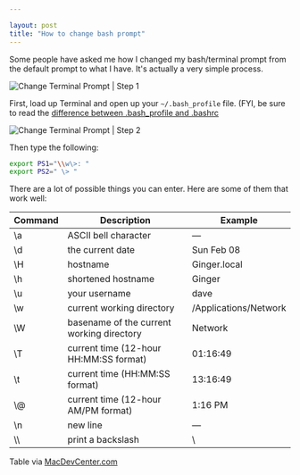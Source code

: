 ```yaml
---

layout: post
title: "How to change bash prompt"
---
```


Some people have asked me how I changed my bash/terminal prompt from the default prompt to what I have. It's actually a very simple process.

![Change Terminal Prompt | Step 1](http://tech.karbassi.com/images/posts/2008-01-03/terminal2.png "Change Terminal Prompt | Step 1")

First, load up Terminal and open up your `~/.bash_profile` file. (FYI, be sure to read the [difference between .bash\_profile and .bashrc](http://www.joshstaiger.org/archives/2005/07/bash_profile_vs.html.\))

![Change Terminal Prompt | Step 2](http://tech.karbassi.com/images/posts/2008-01-03/terminal3.png "Change Terminal Prompt | Step 2")

Then type the following:

```bash
export PS1="\\w\>: "
export PS2=" \> "
```

There are a lot of possible things you can enter. Here are some of them that work well:

| Command | Description                               | Example               |
| ----- | ------------------------- | ------------- |
| \\a     | ASCII bell character                      | —                     |
| \\d     | the current date                          | Sun Feb 08            |
| \\H     | hostname                                  | Ginger.local          |
| \\h     | shortened hostname                        | Ginger                |
| \\u     | your username                             | dave                  |
| \\w     | current working directory                 | /Applications/Network |
| \\W     | basename of the current working directory | Network               |
| \\T     | current time (12-hour HH:MM:SS format)    | 01:16:49              |
| \\t     | current time (HH:MM:SS format)            | 13:16:49              |
| \\@     | current time (12-hour AM/PM format)       | 1:16 PM               |
| \\n     | new line                                  | —                     |
| \\\\    | print a backslash                         | \\                    |

Table via [MacDevCenter.com](http://www.macdevcenter.com/pub/a/mac/2004/02/24/bash.html?page=2)
